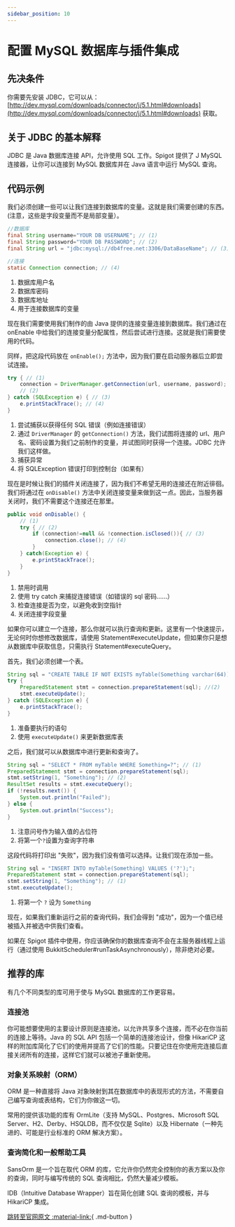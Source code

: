 ```yaml
---
sidebar_position: 10
---
```


# 配置 MySQL 数据库与插件集成

## 先决条件

你需要先安装 JDBC，它可以从：[http://dev.mysql.com/downloads/connector/j/5.1.html#downloads](http://dev.mysql.com/downloads/connector/j/5.1.html#downloads) 获取。

## 关于 JDBC 的基本解释

JDBC 是 Java 数据库连接 API，允许使用 SQL 工作。Spigot 提供了 J MySQL 连接器，让你可以连接到 MySQL 数据库并在 Java 语言中运行 MySQL 查询。

## 代码示例

我们必须创建一些可以让我们连接到数据库的变量。这就是我们需要创建的东西。(注意，这些是字段变量而不是局部变量）。

```java
//数据库
final String username="YOUR DB USERNAME"; // (1)
final String password="YOUR DB PASSWORD"; // (2) 
final String url = "jdbc:mysql://db4free.net:3306/DataBaseName"; // (3)

//连接
static Connection connection; // (4)
```

1. 数据库用户名
2. 数据库密码
3. 数据库地址
4. 用于连接数据库的变量

现在我们需要使用我们制作的由 Java 提供的连接变量连接到数据库。我们通过在 onEnable 中给我们的连接变量分配属性，然后尝试进行连接。这就是我们需要使用的代码。

同样，把这段代码放在 `onEnable();` 方法中，因为我们要在启动服务器后立即尝试连接。

```java
try { // (1)
    connection = DriverManager.getConnection(url, username, password);
    // (2)
} catch (SQLException e) { // (3)
    e.printStackTrace(); // (4)
}
```

1. 尝试捕获以获得任何 SQL 错误（例如连接错误）
2. 通过 `DriverManager` 的 `getConnection()` 方法，我们试图将连接的 url、用户名、密码设置为我们之前制作的变量，并试图同时获得一个连接。JDBC 允许我们这样做。
3. 捕获异常
4. 将 SQLException 错误打印到控制台（如果有）

现在是时候让我们的插件关闭连接了，因为我们不希望无用的连接还在附近徘徊。我们将通过在 `onDisable()` 方法中关闭连接变量来做到这一点。因此，当服务器关闭时，我们不需要这个连接还在那里。

```java
public void onDisable() {
    // (1)
    try { // (2)
        if (connection!=null && !connection.isClosed()){ // (3)
            connection.close(); // (4)
        }
    } catch(Exception e) {
        e.printStackTrace();
    }
}
```

1. 禁用时调用
2. 使用 try catch 来捕捉连接错误（如错误的 sql 密码......）
3. 检查连接是否为空，以避免收到空指针
4. 关闭连接字段变量

如果你可以建立一个连接，那么你就可以执行查询和更新。这里有一个快速提示，无论何时你想修改数据库，请使用 Statement#executeUpdate，但如果你只是想从数据库中获取信息，只需执行 Statement#executeQuery。

首先，我们必须创建一个表。

```java
String sql = "CREATE TABLE IF NOT EXISTS myTable(Something varchar(64));"; // (1)
try {
    PreparedStatement stmt = connection.prepareStatement(sql); //(2)
    stmt.executeUpdate();
} catch (SQLException e) {
    e.printStackTrace();
}
```

1. 准备要执行的语句
2. 使用 `executeUpdate()` 来更新数据库表

之后，我们就可以从数据库中进行更新和查询了。

```java
String sql = "SELECT * FROM myTable WHERE Something=?"; // (1)
PreparedStatement stmt = connection.prepareStatement(sql);
stmt.setString(1, "Something"); // (2)
ResultSet results = stmt.executeQuery();
if (!results.next()) {
    System.out.println("Failed");
} else {
    System.out.println("Success");
}
```

1. 注意问号作为输入值的占位符
2. 将第一个`?`设置为查询字符串

这段代码将打印出 "失败"，因为我们没有值可以选择。让我们现在添加一些。

```java
String sql = "INSERT INTO myTable(Something) VALUES ('?');";
PreparedStatement stmt = connection.prepareStatement(sql);
stmt.setString(1, "Something"); // (1)
stmt.executeUpdate();
```

1. 将第一个 `?` 设为 `Something`

现在，如果我们重新运行之前的查询代码，我们会得到 "成功"，因为一个值已经被插入并被选中供我们查看。

如果在 Spigot 插件中使用，你应该确保你的数据库查询不会在主服务器线程上运行（通过使用 BukkitScheduler#runTaskAsynchronously），除非绝对必要。

## 推荐的库

有几个不同类型的库可用于使与 MySQL 数据库的工作更容易。

### 连接池

你可能想要使用的主要设计原则是连接池，以允许共享多个连接，而不必在你当前的连接上等待。Java 的 SQL API 包括一个简单的连接池设计，但像 HikariCP 这样的附加库简化了它们的使用并提高了它们的性能。只要记住在你使用完连接后直接关闭所有的连接，这样它们就可以被池子重新使用。

### 对象关系映射（ORM）

ORM 是一种直接将 Java 对象映射到其在数据库中的表现形式的方法，不需要自己编写查询或表结构，它们为你做这一切。

常用的提供该功能的库有 OrmLite（支持 MySQL、Postgres、Microsoft SQL Server、H2、Derby、HSQLDB，而不仅仅是 Sqlite）以及 Hibernate（一种先进的、可能是行业标准的 ORM 解决方案）。

### 查询简化和一般帮助工具

SansOrm 是一个旨在取代 ORM 的库，它允许你仍然完全控制你的表方案以及你的查询，同时与编写传统的 SQL 查询相比，仍然大量减少模板。

IDB（Intuitive Database Wrapper）旨在简化创建 SQL 查询的模板，并与 HikariCP 集成。

[跳转至官网原文 :material-link:](https://www.spigotmc.org/wiki/mysql-database-integration-with-your-plugin/){ .md-button }